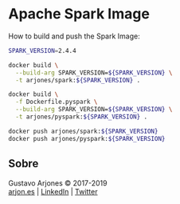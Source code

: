 # Apache Spark Image

How to build and push the Spark Image:

```bash
SPARK_VERSION=2.4.4

docker build \
  --build-arg SPARK_VERSION=${SPARK_VERSION} \
  -t arjones/spark:${SPARK_VERSION} .

docker build \
  -f Dockerfile.pyspark \
  --build-arg SPARK_VERSION=${SPARK_VERSION} \
  -t arjones/pyspark:${SPARK_VERSION} .

docker push arjones/spark:${SPARK_VERSION}
docker push arjones/pyspark:${SPARK_VERSION}
```

## Sobre
Gustavo Arjones &copy; 2017-2019  
[arjon.es](https://arjon.es) | [LinkedIn](http://linkedin.com/in/arjones/) | [Twitter](https://twitter.com/arjones)
